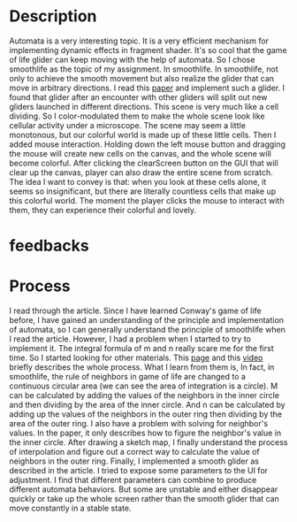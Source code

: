 # Description
 Automata is a very interesting topic. It is a very efficient mechanism for implementing dynamic effects in fragment shader. It's so cool that the game of life glider can keep moving with the help of automata. So I chose smoothlife as the topic of my assignment. In smoothlife. In smoothlife, not only to achieve the smooth movement but also realize the glider that can move in arbitrary directions.  I read this [paper](https://arxiv.org/pdf/1111.1567.pdf) and implement such a glider. I found that glider after an encounter with other gliders will split out new gliders launched in different directions. This scene is very much like a cell dividing. So I color-modulated them to make the whole scene look like cellular activity under a microscope. The scene may seem a little monotonous, but our colorful world is made up of these little cells. Then I added mouse interaction. Holding down the left mouse button and dragging the mouse will create new cells on the canvas, and the whole scene will become colorful. After clicking the clearScreen button on the GUI that will clear up the canvas, player can also draw the entire scene from scratch. The idea I want to convey is that: when you look at these cells alone, it seems so insignificant, but there are literally countless cells that make up this colorful world. The moment the player clicks the mouse to interact with them, they can experience their colorful and lovely.
# feedbacks

# Process
I read through the article. Since I have learned Conway's game of life before, I have gained an understanding of the principle and implementation of automata, so I can generally understand the principle of smoothlife when I read the article. However, I had a problem when I started to try to implement it. The integral formula of m and n really scare me for the first time. So I started looking for other materials. This [page](https://github.com/duckythescientist/SmoothLife) and this [video](https://www.youtube.com/watch?v=iyTIXRhjXII) briefly describes the whole process. What I learn from them is, In fact, in smoothlife, the rule of neighbors in game of life are changed to a continuous circular area (we can see the area of integration is a circle). M can be calculated by adding the values of the neighbors in the inner circle and then dividing by the area of the inner circle. And n can be calculated by adding up the values of the neighbors in the outer ring then dividing by the area of the outer ring. I also have a problem with solving for neighbor's values. In the paper, it only describes how to figure the neighbor's value in the inner circle. After drawing a sketch map, I finally understand the process of interpolation and figure out a correct way to calculate the value of neighbors in the outer ring. Finally, I implemented a smooth glider as described in the article. I tried to expose some parameters to the UI for adjustment. I find that different parameters can combine to produce different automata behaviors. But some are unstable and either disappear quickly or take up the whole screen rather than the smooth glider that can move constantly in a stable state.
